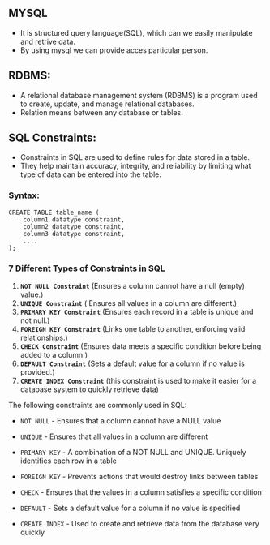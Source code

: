 ## MYSQL

* It is structured query language(SQL), which can we easily manipulate and retrive data.
* By using mysql we can provide acces particular person.

## RDBMS:

* A relational database management system (RDBMS) is a program used to create, update, and manage relational databases.
* Relation means between any database or tables.

## SQL Constraints:

* Constraints in SQL are used to define rules for data stored in a table. 
* They help maintain accuracy, integrity, and reliability by limiting what type of data can be entered into the table. 

### Syntax:

```
CREATE TABLE table_name (
    column1 datatype constraint,
    column2 datatype constraint,
    column3 datatype constraint,
    ....
);
```

### 7 Different Types of Constraints in SQL

1) **`NOT NULL Constraint`**  (Ensures a column cannot have a null (empty) value.)
2) **`UNIQUE Constraint`** ( Ensures all values in a column are different.)
3) **`PRIMARY KEY Constraint`** (Ensures each record in a table is unique and not null.)
4) **`FOREIGN KEY Constraint`** (Links one table to another, enforcing valid relationships.)
5) **`CHECK Constraint`** (Ensures data meets a specific condition before being added to a column.)
6) **`DEFAULT Constraint`** (Sets a default value for a column if no value is provided.)
7) **`CREATE INDEX Constraint`**  (this constraint is used to make it easier for a database system to quickly retrieve data)

The following constraints are commonly used in SQL:

* `NOT NULL` - Ensures that a column cannot have a NULL value

* `UNIQUE` - Ensures that all values in a column are different
* `PRIMARY KEY` - A combination of a NOT NULL and UNIQUE. Uniquely identifies each row in a table
* `FOREIGN KEY` - Prevents actions that would destroy links between tables
* `CHECK` - Ensures that the values in a column satisfies a specific condition
* `DEFAULT` - Sets a default value for a column if no value is specified
* `CREATE INDEX` - Used to create and retrieve data from the database very quickly

